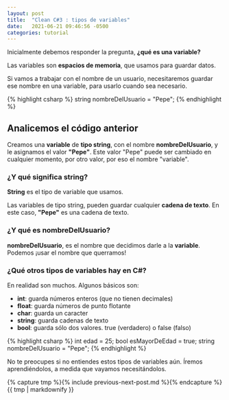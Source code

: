 ```yaml
---
layout: post
title:  "Clean C#3 : tipos de variables"
date:   2021-06-21 09:46:56 -0500
categories: tutorial
---
```


Inicialmente debemos responder la pregunta, **¿qué es una variable?**

Las variables son **espacios de memoria**, que usamos para guardar datos.

Si vamos a trabajar con el nombre de un usuario, necesitaremos guardar ese nombre en una variable, para usarlo cuando sea necesario.

{% highlight csharp %}
string nombreDelUsuario = "Pepe";
{% endhighlight %}

## Analicemos el código anterior

Creamos una **variable** de **tipo string**, con el nombre **nombreDelUsuario**, y le asignamos el valor **"Pepe"**.
Este valor "Pepe" puede ser cambiado en cualquier momento, por otro valor, por eso el nombre "variable".

### ¿Y qué significa string?
**String** es el tipo de variable que usamos.

Las variables de tipo string, pueden guardar cualquier **cadena de texto**. En este caso, **"Pepe"** es una cadena de texto.

### ¿Y qué es nombreDelUsuario?
**nombreDelUsuario**, es el nombre que decidimos darle a la **variable**. Podemos ¡usar el nombre que querramos!


### ¿Qué otros tipos de variables hay en C#?

En realidad son muchos. Algunos básicos son:

- **int**: guarda números enteros (que no tienen decimales)
- **float**: guarda números de punto flotante
- **char**: guarda un caracter
- **string**: guarda cadenas de texto
- **bool**: guarda sólo dos valores. true (verdadero) o false (falso)

{% highlight csharp %}
int edad = 25;
bool esMayorDeEdad = true;
string nombreDelUsuario = "Pepe";
{% endhighlight %}

No te preocupes si no entiendes estos tipos de variables aún.
Íremos aprendiéndolos, a medida que vayamos necesitándolos.

{% capture tmp %}{% include previous-next-post.md %}{% endcapture %}
{{ tmp | markdownify }}
